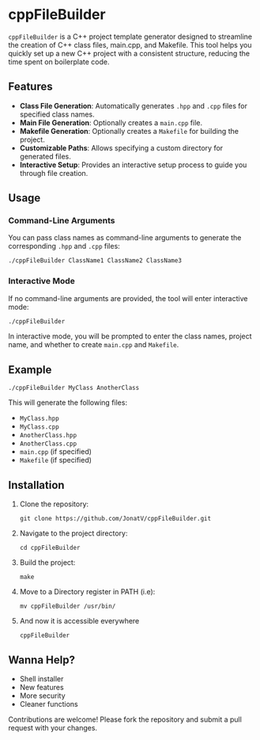 # cppFileBuilder
`cppFileBuilder` is a C++ project template generator designed to streamline the creation of C++ class files, main.cpp, and Makefile. This tool helps you quickly set up a new C++ project with a consistent structure, reducing the time spent on boilerplate code.

## Features

- **Class File Generation**: Automatically generates `.hpp` and `.cpp` files for specified class names.
- **Main File Generation**: Optionally creates a `main.cpp` file.
- **Makefile Generation**: Optionally creates a `Makefile` for building the project.
- **Customizable Paths**: Allows specifying a custom directory for generated files.
- **Interactive Setup**: Provides an interactive setup process to guide you through file creation.
## Usage
### Command-Line Arguments
You can pass class names as command-line arguments to generate the corresponding `.hpp` and `.cpp` files:
```bash
./cppFileBuilder ClassName1 ClassName2 ClassName3
```

### Interactive Mode
If no command-line arguments are provided, the tool will enter interactive mode:
```bash
./cppFileBuilder
```
In interactive mode, you will be prompted to enter the class names, project name, and whether to create `main.cpp` and `Makefile`.

## Example
```shell
./cppFileBuilder MyClass AnotherClass
```
This will generate the following files:

- `MyClass.hpp`
- `MyClass.cpp`
- `AnotherClass.hpp`
- `AnotherClass.cpp`
- `main.cpp` (if specified)
- `Makefile` (if specified)

## Installation
1. Clone the repository:
    ```shell
    git clone https://github.com/JonatV/cppFileBuilder.git
    ```
2. Navigate to the project directory:
    ```shell
    cd cppFileBuilder
    ```
3. Build the project:
    ```shell
    make
    ```
4. Move to a Directory register in PATH (i.e):
    ```shell
    mv cppFileBuilder /usr/bin/
    ```
5. And now it is accessible everywhere
    ```shell
    cppFileBuilder
    ```
## Wanna Help?
- Shell installer
- New features
- More security
- Cleaner functions

Contributions are welcome! Please fork the repository and submit a pull request with your changes.
